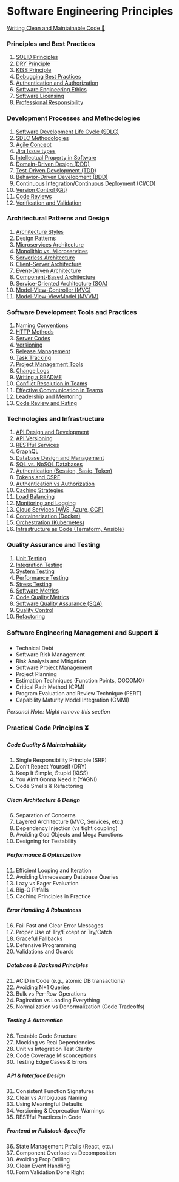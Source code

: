 # Software Engineering Principles

[Writing Clean and Maintainable Code 🚀](/sep/clean-code.md)

### Principles and Best Practices

1. [SOLID Principles](/sep/solid.md)
2. [DRY Principle](/sep/dry-principle.md)
3. [KISS Principle](/sep/kiss-principle.md)
4. [Debugging Best Practices](/sep/debugging.md)
5. [Authentication and Authorization](/sep/authentication-and-authorization.md)
6. [Software Engineering Ethics](/sep/ethics.md)
7. [Software Licensing](/sep/licensing.md)
8. [Professional Responsibility](/sep/responsibility.md)

### Development Processes and Methodologies

1. [Software Development Life Cycle (SDLC)](/sep/sdlc.md)
2. [SDLC Methodologies](/sep/sdlc-methodologies.md)
3. [Agile Concept](/sep/agile-concept.md)
4. [Jira Issue types](/sep/jira-issue-types.md)
5. [Intellectual Property in Software](/sep/intellectual-property-in-software.md)
6. [Domain-Driven Design (DDD)](/sep/ddd.md)
7. [Test-Driven Development (TDD)](/sep/ttt.md)
8. [Behavior-Driven Development (BDD)](/sep/bdd.md)
9. [Continuous Integration/Continuous Deployment (CI/CD)](/sep/cicd.md)
10. [Version Control (Git)](/sep/version-control.md)
11. [Code Reviews](/sep/code-reviews.md)
12. [Verification and Validation](/sep/verification-and-validation.md)

### Architectural Patterns and Design

1. [Architecture Styles](/sep/architecture-styles.md)
2. [Design Patterns](/sep/design-patterns.md)
3. [Microservices Architecture](/sep/microservices-architectures.md)
4. [Monolithic vs. Microservices](/sep/monolithic-vs-microservices.md)
5. [Serverless Architecture](/sep/serverless-architecture.md)
6. [Client-Server Architecture](/sep/client-server-architecture.md)
7. [Event-Driven Architecture](/sep/event-driven-architecture.md)
8. [Component-Based Architecture](/sep/component-based-architecture.md)
9. [Service-Oriented Architecture (SOA)](/sep/soa.md)
10. [Model-View-Controller (MVC)](/sep/mvc.md)
11. [Model-View-ViewModel (MVVM)](/sep/mvvm.md)

### Software Development Tools and Practices

1. [Naming Conventions](/sep/naming-conventions.md)
2. [HTTP Methods](/sep/http-methods.md)
3. [Server Codes](/sep/server-codes.md)
4. [Versioning](/sep/versioning.md)
5. [Release Management](/sep/release-management.md)
6. [Task Tracking](/sep/task-tracking.md)
7. [Project Management Tools](/sep/project-management.md)
8. [Change Logs](/sep/change-logs.md)
9. [Writing a README](/sep/writing-a-readme.md)
10. [Conflict Resolution in Teams](/sep/conflict-resolution-in-teams.md)
11. [Effective Communication in Teams](/sep/effective-communication-in-teams.md)
12. [Leadership and Mentoring](/sep/leadership-and-mentoring.md)
13. [Code Review and Rating](/sep/code-review-and-rating.md)

### Technologies and Infrastructure

1. [API Design and Development](/sep/api-design-and-development.md)
2. [API Versioning](/sep/api-versioning.md)
3. [RESTful Services](/sep/restful-services.md)
4. [GraphQL](/sep/graphql.md)
5. [Database Design and Management](/sep/db-design.md)
6. [SQL vs. NoSQL Databases](/sep/sql-vs-nosql.md)
7. [Authentication (Session, Basic, Token)](/sep/authentication.md)
8. [Tokens and CSRF](/sep/tokens-and-csrf.md)
9. [Authentication vs Authorization](/sep/authentication-vs-authorization.md)
10. [Caching Strategies](/sep/caching-strategies.md)
11. [Load Balancing](/sep/load-balancing.md)
12. [Monitoring and Logging](/sep/monitoring-and-logging.md)
13. [Cloud Services (AWS, Azure, GCP)](/sep/cloud-services.md)
14. [Containerization (Docker)](/sep/containerization.md)
15. [Orchestration (Kubernetes)](/sep/orchestration.md)
16. [Infrastructure as Code (Terraform, Ansible)](/sep/infrastructure-as-code.md)

### Quality Assurance and Testing

1. [Unit Testing](/sep/unit-testing.md)
2. [Integration Testing](/sep/integration-testing.md)
3. [System Testing](/sep/system-testing.md)
4. [Performance Testing](/sep/performance-testing.md)
5. [Stress Testing](/sep/stress-testing.md)
6. [Software Metrics](/sep/software-metrics.md)
7. [Code Quality Metrics](/sep/code-quality-metrics.md)
8. [Software Quality Assurance (SQA)](/sep/sqa.md)
9. [Quality Control](/sep/quality-control.md)
10. [Refactoring](/sep/refactoring.md)

### Software Engineering Management and Support ⏳

- Technical Debt
- Software Risk Management
- Risk Analysis and Mitigation
- Software Project Management
- Project Planning
- Estimation Techniques (Function Points, COCOMO)
- Critical Path Method (CPM)
- Program Evaluation and Review Technique (PERT)
- Capability Maturity Model Integration (CMMI)

<i>Personal Note: Might remove this section</i>

### Practical Code Principles ⏳
##### Code Quality & Maintainability

1. Single Responsibility Principle (SRP)
2. Don’t Repeat Yourself (DRY)
3. Keep It Simple, Stupid (KISS)
4. You Ain’t Gonna Need It (YAGNI)
5. Code Smells & Refactoring

##### Clean Architecture & Design

6. Separation of Concerns
7. Layered Architecture (MVC, Services, etc.)
8. Dependency Injection (vs tight coupling)
9. Avoiding God Objects and Mega Functions
10. Designing for Testability

##### Performance & Optimization

11. Efficient Looping and Iteration
12. Avoiding Unnecessary Database Queries
13. Lazy vs Eager Evaluation
14. Big-O Pitfalls
15. Caching Principles in Practice

##### Error Handling & Robustness

16. Fail Fast and Clear Error Messages
17. Proper Use of Try/Except or Try/Catch
18. Graceful Fallbacks
19. Defensive Programming
20. Validations and Guards

##### Database & Backend Principles

21. ACID in Code (e.g., atomic DB transactions)
22. Avoiding N+1 Queries
23. Bulk vs Per-Row Operations
24. Pagination vs Loading Everything
25. Normalization vs Denormalization (Code Tradeoffs)

##### Testing & Automation

26. Testable Code Structure
27. Mocking vs Real Dependencies
28. Unit vs Integration Test Clarity
29. Code Coverage Misconceptions
30. Testing Edge Cases & Errors

##### API & Interface Design

31. Consistent Function Signatures
32. Clear vs Ambiguous Naming
33. Using Meaningful Defaults
34. Versioning & Deprecation Warnings
35. RESTful Practices in Code

##### Frontend or Fullstack-Specific

36. State Management Pitfalls (React, etc.)
37. Component Overload vs Decomposition
38. Avoiding Prop Drilling
39. Clean Event Handling
40. Form Validation Done Right
